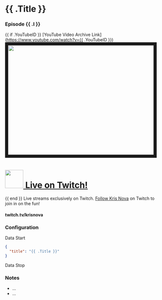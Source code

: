 # {{ .Title }}
### Episode {{ .I }}
{{ if .YouTubeID }}
[YouTube Video Archive Link](https://www.youtube.com/watch?v={{ .YouTubeID }})
<a href="https://www.youtube.com/watch?v={{ .YouTubeID }}
" target="_blank"><img src="http://img.youtube.com/vi/{{ .YouTubeID }}/hqdefault.jpg" width="480" height="360" border="10" /></a>
# <a href="https://twitch.tv/krisnova"><img src ="https://i.imgur.com/1H8qkDT.png" width="60px"> Live on Twitch!</a> 
{{ end }}
Live streams exclusively on Twitch. [Follow Kris Nova](https://www.twitch.tv/krisnova) on Twitch to join in on the fun!

#### twitch.tv/krisnova

### Configuration

Data Start
```json
{
  "title": "{{ .Title }}"
}
```
Data Stop

### Notes

 - ...
 - ...

